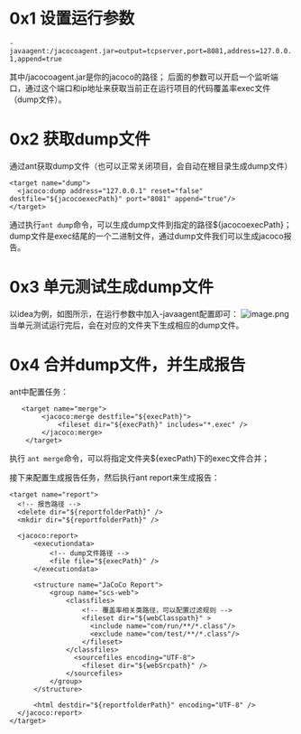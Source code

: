 0x1 设置运行参数
==
```-javaagent:/jacocoagent.jar=output=tcpserver,port=8081,address=127.0.0.1,append=true```

其中/jacocoagent.jar是你的jacoco的路径；
后面的参数可以开启一个监听端口，通过这个端口和ip地址来获取当前正在运行项目的代码覆盖率exec文件（dump文件）。

0x2 获取dump文件
==
通过ant获取dump文件（也可以正常关闭项目，会自动在根目录生成dump文件）
```
<target name="dump">
  <jacoco:dump address="127.0.0.1" reset="false" destfile="${jacocoexecPath}" port="8081" append="true"/>
</target>
```
通过执行```ant dump```命令，可以生成dump文件到指定的路径${jacocoexecPath}；
dump文件是exec结尾的一个二进制文件，通过dump文件我们可以生成jacoco报告。

0x3 单元测试生成dump文件
==
以idea为例，如图所示，在运行参数中加入-javaagent配置即可：
![image.png](https://upload-images.jianshu.io/upload_images/13277366-a7ff2cfb31b44f29.png?imageMogr2/auto-orient/strip%7CimageView2/2/w/1240)
当单元测试运行完后，会在对应的文件夹下生成相应的dump文件。

0x4 合并dump文件，并生成报告
==
ant中配置任务：
```
   <target name="merge">
        <jacoco:merge destfile="${execPath}">
            <fileset dir="${execPath}" includes="*.exec" />
        </jacoco:merge>
    </target>
```
执行 ``` ant merge ```命令，可以将指定文件夹${execPath}下的exec文件合并；

接下来配置生成报告任务，然后执行ant report来生成报告：
```
<target name="report">
  <!-- 报告路径 -->
  <delete dir="${reportfolderPath}" /> 
  <mkdir dir="${reportfolderPath}" />  

  <jacoco:report>
      <executiondata>
          <!-- dump文件路径 -->
          <file file="${execPath}" />
      </executiondata>

      <structure name="JaCoCo Report">
          <group name="scs-web">     
              <classfiles>
                  <!-- 覆盖率相关类路径，可以配置过滤规则 -->
                  <fileset dir="${webClasspath}" >
                    <include name="com/run/**/*.class"/>
                    <exclude name="com/test/**/*.class"/>
                  </fileset>
              </classfiles>
                <sourcefiles encoding="UTF-8">
                  <fileset dir="${webSrcpath}" />
              </sourcefiles>
          </group>
      </structure> 

      <html destdir="${reportfolderPath}" encoding="UTF-8" />         
  </jacoco:report>
</target>
```

